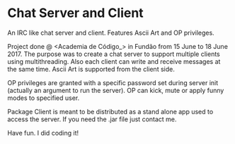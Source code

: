 # Chat Server and Client
An IRC like chat server and client. Features Ascii Art and OP privileges.

Project done @ <Academia de Código_> in Fundão from 15 June to 18 June 2017.
The purpose was to create a chat server to support multiple clients using multithreading. 
Also each client can write and receive messages at the same time. Ascii Art is supported from the client side.

OP privileges are granted with a specific password set during server init (actually an argument to run the server).
OP can kick, mute or apply funny modes to specified user.

Package Client is meant to be distributed as a stand alone app used to access the server. If you need the .jar file just contact me.

Have fun. I did coding it!

